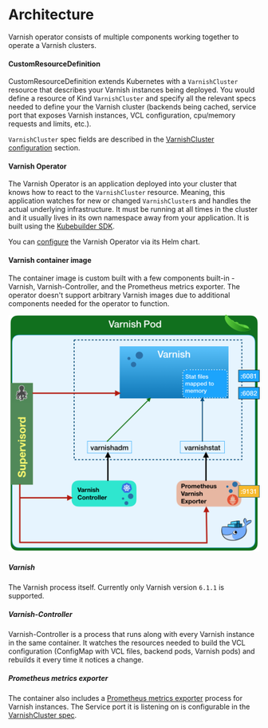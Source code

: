 # Architecture

Varnish operator consists of multiple components working together to operate a Varnish clusters.

#### CustomResourceDefinition
CustomResourceDefinition extends Kubernetes with a `VarnishCluster` resource that describes your Varnish instances being deployed. You would define a resource of Kind `VarnishCluster` and specify all the relevant specs needed to define your the Varnish cluster (backends being cached, service port that exposes Varnish instances, VCL configuration, cpu/memory requests and limits, etc.). 

`VarnishCluster` spec fields are described in the [VarnishCluster configuration](varnish-cluster-configuration.md) section.

#### Varnish Operator
The Varnish Operator is an application deployed into your cluster that knows how to react to the `VarnishCluster` resource. Meaning, this application watches for new or changed `VarnishCluster`s and handles the actual underlying infrastructure. It must be running at all times in the cluster and it usually lives in its own namespace away from your application. It is built using the [Kubebuilder SDK](https://github.com/kubernetes-sigs/kubebuilder).

You can [configure](operator-configuration.md) the Varnish Operator via its Helm chart.

#### Varnish container image

The container image is custom built with a few components built-in - Varnish, Varnish-Controller, and the Prometheus metrics exporter. The operator doesn't support arbitrary Varnish images due to additional components needed for the operator to function.

![Varnish cluster diagram](varnish-cluster.png)

##### Varnish

The Varnish process itself. Currently only Varnish version `6.1.1` is supported.

##### Varnish-Controller

Varnish-Controller is a process that runs along with every Varnish instance in the same container. It watches the resources needed to build the VCL configuration (ConfigMap with VCL files, backend pods, Varnish pods) and rebuilds it every time it notices a change.

##### Prometheus metrics exporter

The container also includes a [Prometheus metrics exporter](https://github.com/jonnenauha/prometheus_varnish_exporter) process for Varnish instances. The Service port it is listening on is configurable in the [VarnishCluster spec](varnish-cluster-configuration.md). 
